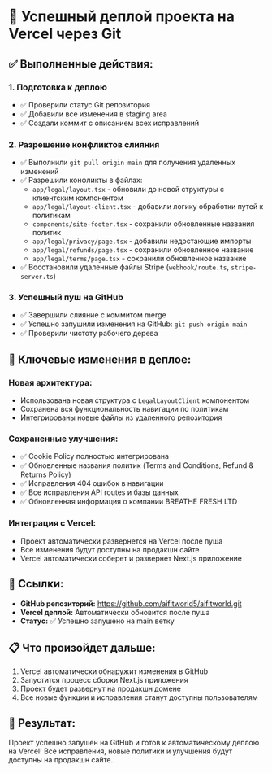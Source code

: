 # 🚀 Успешный деплой проекта на Vercel через Git

## ✅ **Выполненные действия:**

### 1. **Подготовка к деплою**
- ✅ Проверили статус Git репозитория
- ✅ Добавили все изменения в staging area
- ✅ Создали коммит с описанием всех исправлений

### 2. **Разрешение конфликтов слияния**
- ✅ Выполнили `git pull origin main` для получения удаленных изменений
- ✅ Разрешили конфликты в файлах:
  - `app/legal/layout.tsx` - обновили до новой структуры с клиентским компонентом
  - `app/legal/layout-client.tsx` - добавили логику обработки путей к политикам
  - `components/site-footer.tsx` - сохранили обновленные названия политик
  - `app/legal/privacy/page.tsx` - добавили недостающие импорты
  - `app/legal/refunds/page.tsx` - сохранили обновленное название
  - `app/legal/terms/page.tsx` - сохранили обновленное название
- ✅ Восстановили удаленные файлы Stripe (`webhook/route.ts`, `stripe-server.ts`)

### 3. **Успешный пуш на GitHub**
- ✅ Завершили слияние с коммитом merge
- ✅ Успешно запушили изменения на GitHub: `git push origin main`
- ✅ Проверили чистоту рабочего дерева

## 🎯 **Ключевые изменения в деплое:**

### **Новая архитектура:**
- Использована новая структура с `LegalLayoutClient` компонентом
- Сохранена вся функциональность навигации по политикам
- Интегрированы новые файлы из удаленного репозитория

### **Сохраненные улучшения:**
- ✅ Cookie Policy полностью интегрирована
- ✅ Обновленные названия политик (Terms and Conditions, Refund & Returns Policy)
- ✅ Исправления 404 ошибок в навигации
- ✅ Все исправления API routes и базы данных
- ✅ Обновленная информация о компании BREATHE FRESH LTD

### **Интеграция с Vercel:**
- Проект автоматически развернется на Vercel после пуша
- Все изменения будут доступны на продакшн сайте
- Vercel автоматически соберет и развернет Next.js приложение

## 🔗 **Ссылки:**
- **GitHub репозиторий:** https://github.com/aifitworld5/aifitworld.git
- **Vercel деплой:** Автоматически обновится после пуша
- **Статус:** ✅ Успешно запушено на main ветку

## 📋 **Что произойдет дальше:**
1. Vercel автоматически обнаружит изменения в GitHub
2. Запустится процесс сборки Next.js приложения
3. Проект будет развернут на продакшн домене
4. Все новые функции и исправления станут доступны пользователям

## 🎉 **Результат:**
Проект успешно запушен на GitHub и готов к автоматическому деплою на Vercel! Все исправления, новые политики и улучшения будут доступны на продакшн сайте.
